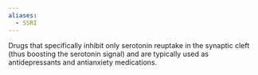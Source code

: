 ```yaml
---
aliases:
  - SSRI
---
```

Drugs that specifically inhibit only serotonin reuptake in the synaptic cleft (thus boosting the serotonin signal) and are typically used as antidepressants and antianxiety medications.